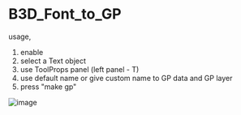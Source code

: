 # B3D_Font_to_GP

usage, 

1. enable
2. select a Text object
3. use ToolProps panel (left panel - T)
4. use default name or give custom name to GP data and GP layer
5. press "make gp"

![image](https://cloud.githubusercontent.com/assets/619340/11430877/97bf1f1c-948d-11e5-9e88-44e909708a90.png)
